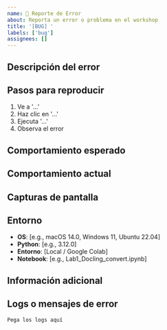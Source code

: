 ```yaml
---
name: 🐛 Reporte de Error
about: Reporta un error o problema en el workshop
title: '[BUG] '
labels: ['bug']
assignees: []
---
```


## Descripción del error

<!-- Una descripción clara y concisa del error -->

## Pasos para reproducir

1. Ve a '...'
2. Haz clic en '...'
3. Ejecuta '...'
4. Observa el error

## Comportamiento esperado

<!-- Una descripción clara y concisa de lo que esperabas que sucediera -->

## Comportamiento actual

<!-- Una descripción clara y concisa de lo que está sucediendo actualmente -->

## Capturas de pantalla

<!-- Si aplica, añade capturas de pantalla para ayudar a explicar tu problema -->

## Entorno

<!-- Por favor completa la siguiente información -->

- **OS**: [e.g., macOS 14.0, Windows 11, Ubuntu 22.04]
- **Python**: [e.g., 3.12.0]
- **Entorno**: [Local / Google Colab]
- **Notebook**: [e.g., Lab1_Docling_convert.ipynb]

## Información adicional

<!-- Añade cualquier otro contexto sobre el problema aquí -->

## Logs o mensajes de error

<!-- Si hay mensajes de error, pégalos aquí -->

```
Pega los logs aquí
```
